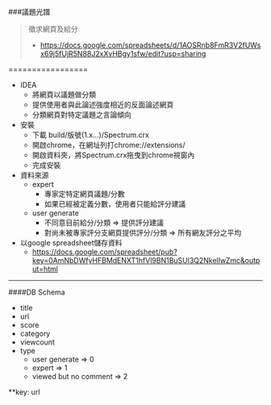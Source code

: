 ###議題光譜

>  徵求網頁及給分
>	+ https://docs.google.com/spreadsheets/d/1AOSRnb8FmR3V2fUWsx69j5fUjR5N88J2xXvHBgy1sfw/edit?usp=sharing

=================

+ IDEA
	+ 將網頁以議題做分類
	+ 提供使用者與此論述強度相近的反面論述網頁
	+ 分類網頁對特定議題之言論傾向
+ 安裝
	+ 下載 build/版號(1.x...)/Spectrum.crx
	+ 開啟chrome，在網址列打chrome://extensions/
	+ 開啟資料夾，將Spectrum.crx拖曳到chrome視窗內
	+ 完成安裝
+ 資料來源
	+ expert
		+ 專家定特定網頁議題/分數
		+ 如果已經被定義分數，使用者只能給評分建議
	+ user generate
		+ 不同意目前給分/分類 => 提供評分建議
		+ 對尚未被專家評分支網頁提供評分/分類 => 所有網友評分之平均
+ 以google spreadsheet儲存資料
	+ https://docs.google.com/spreadsheet/pub?key=0AmNbDWfyHFBMdENXT1hfVl9BN1BuSUl3Q2NkelIwZmc&output=html


---------------------------

####DB Schema

+ title
+ url
+ score
+ category
+ viewcount
+ type
	+ user generate => 0
	+ expert => 1
	+ viewed but no comment => 2
	
**key: url

